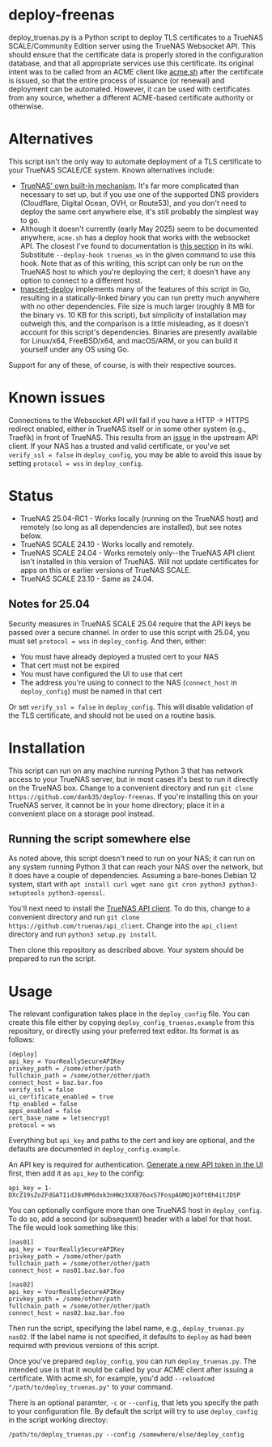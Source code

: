 # deploy-freenas

deploy_truenas.py is a Python script to deploy TLS certificates to a TrueNAS SCALE/Community Edition server using the TrueNAS Websocket API.  This should ensure that the certificate data is properly stored in the configuration database, and that all appropriate services use this certificate.  Its original intent was to be called from an ACME client like [acme.sh](https://github.com/acmesh-official/acme.sh) after the certificate is issued, so that the entire process of issuance (or renewal) and deployment can be automated.  However, it can be used with certificates from any source, whether a different ACME-based certificate authority or otherwise.

# Alternatives
This script isn't the only way to automate deployment of a TLS certificate to your TrueNAS SCALE/CE system.  Known alternatives include:
* [TrueNAS' own built-in mechanism](https://wiki.familybrown.org/en/fester/maintain-truenas/letsencrypt-scale).  It's far more complicated than necessary to set up, but if you use one of the supported DNS providers (Cloudflare, Digital Ocean, OVH, or Route53), and you don't need to deploy the same cert anywhere else, it's still probably the simplest way to go.
* Although it doesn't currently (early May 2025) seem to be documented anywhere, `acme.sh` has a deploy hook that works with the websocket API.  The closest I've found to documentation is [this section](https://github.com/acmesh-official/acme.sh/wiki/deployhooks#25-deploy-the-cert-on-truenas-core-server) in its wiki.  Substitute `--deploy-hook truenas_ws` in the given command to use this hook.  Note that as of this writing, this script can only be run on the TrueNAS host to which you're deploying the cert; it doesn't have any option to connect to a different host.
* [tnascert-deploy](https://github.com/jrushford/tnascert-deploy) implements many of the features of this script in Go, resulting in a statically-linked binary you can run pretty much anywhere with no other dependencies.  File size is much larger (roughly 8 MB for the binary vs. 10 KB for this script), but simplicity of installation may outweigh this, and the comparison is a little misleading, as it doesn't account for this script's dependencies.  Binaries are presently available for Linux/x64, FreeBSD/x64, and macOS/ARM, or you can build it yourself under any OS using Go.

Support for any of these, of course, is with their respective sources.

# Known issues
Connections to the Websocket API will fail if you have a HTTP -> HTTPS redirect enabled, either in TrueNAS itself or in some other system (e.g., Traefik) in front of TrueNAS.  This results from an [issue](https://github.com/truenas/api_client/issues/13) in the upstream API client.  If your NAS has a trusted and valid certificate, or you've set `verify_ssl = false` in `deploy_config`, you may be able to avoid this issue by setting `protocol = wss` in `deploy_config`.

# Status
* TrueNAS 25.04-RC1 - Works locally (running on the TrueNAS host) and remotely (so long as all dependencies are installed), but see notes below.
* TrueNAS SCALE 24.10 - Works locally and remotely.
* TrueNAS SCALE 24.04 - Works remotely only--the TrueNAS API client isn't installed in this version of TrueNAS.  Will not update certificates for apps on this or earlier versions of TrueNAS SCALE.
* TrueNAS SCALE 23.10 - Same as 24.04.

## Notes for 25.04
Security measures in TrueNAS SCALE 25.04 require that the API keys be passed over a secure channel.  In order to use this script with 25.04, you must set `protocol = wss` in `deploy_config`.  And then, either:
* You must have already deployed a trusted cert to your NAS
* That cert must not be expired
* You must have configured the UI to use that cert
* The address you're using to connect to the NAS (`connect_host` in `deploy_config`) must be named in that cert

Or set `verify_ssl = false` in `deploy_config`.  This will disable validation of the TLS certificate, and should not be used on a routine basis.

# Installation
This script can run on any machine running Python 3 that has network access to your TrueNAS server, but in most cases it's best to run it directly on the TrueNAS box.  Change to a convenient directory and run `git clone https://github.com/danb35/deploy-freenas`.  If you're installing this on your TrueNAS server, it cannot be in your home directory; place it in a convenient place on a storage pool instead.

## Running the script somewhere else
As noted above, this script doesn't need to run on your NAS; it can run on any system running Python 3 that can reach your NAS over the network, but it does have a couple of dependencies.  Assuming a bare-bones Debian 12 system, start with `apt install curl wget nano git cron python3 python3-setuptools python3-openssl`.

You'll next need to install the [TrueNAS API client](https://github.com/truenas/api_client).  To do this, change to a convenient directory and run `git clone https://github.com/truenas/api_client`.  Change into the `api_client` directory and run `python3 setup.py install`.

Then clone this repository as described above.  Your system should be prepared to run the script.

# Usage

The relevant configuration takes place in the `deploy_config` file.  You can create this file either by copying `deploy_config_truenas.example` from this repository, or directly using your preferred text editor.  Its format is as follows:

```
[deploy]
api_key = YourReallySecureAPIKey
privkey_path = /some/other/path
fullchain_path = /some/other/other/path
connect_host = baz.bar.foo
verify_ssl = false
ui_certificate_enabled = true
ftp_enabled = false
apps_enabled = false
cert_base_name = letsencrypt
protocol = ws
```

Everything but `api_key` and paths to the cert and key are optional, and the defaults are documented in `deploy_config.example`.

An API key is required for authentication.  [Generate a new API token in the UI](https://www.truenas.com/docs/scale/24.10/scaleuireference/toptoolbar/settings/apikeysscreen/) first, then add it as `api_key` to the config:
```
api_key = 1-DXcZ19sZoZFdGATIidJ8vMP6dxk3nHWz3XX876oxS7FospAGMQjkOft0h4itJDSP
```

You can optionally configure more than one TrueNAS host in `deploy_config`.  To do so, add a second (or subsequent) header with a label for that host.  The file would look something like this:

```
[nas01]
api_key = YourReallySecureAPIKey
privkey_path = /some/other/path
fullchain_path = /some/other/other/path
connect_host = nas01.baz.bar.foo

[nas02]
api_key = YourReallySecureAPIKey
privkey_path = /some/other/path
fullchain_path = /some/other/other/path
connect_host = nas02.baz.bar.foo
```

Then run the script, specifying the label name, e.g., `deploy_truenas.py nas02`.  If the label name is not specified, it defaults to `deploy` as had been required with previous versions of this script.

Once you've prepared `deploy_config`, you can run `deploy_truenas.py`.  The intended use is that it would be called by your ACME client after issuing a certificate.  With acme.sh, for example, you'd add `--reloadcmd "/path/to/deploy_truenas.py"` to your command.

There is an optional paramter, `-c` or `--config`, that lets you specify the path to your configuration file. By default the script will try to use `deploy_config` in the script working directoy:

```
/path/to/deploy_truenas.py --config /somewhere/else/deploy_config
```
